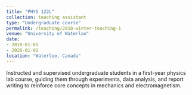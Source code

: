 ```yaml
---
title: "PHYS 122L"
collection: teaching assistant
type: "Undergraduate course"
permalink: /teaching/2018-winter-teaching-1
venue: "University of Waterloo"
date: 
- 2018-01-01
- 2020-01-01
location: "Waterloo, Canada"
---
```


Instructed and supervised undergraduate students in a first-year physics lab course, guiding them through experiments, data analysis, and report writing to reinforce core concepts in mechanics and electromagnetism.
